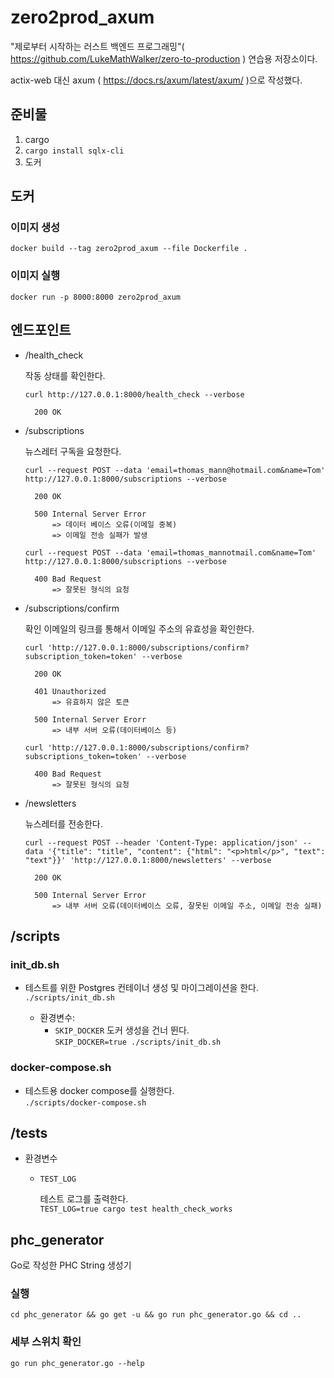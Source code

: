 # zero2prod_axum

"제로부터 시작하는 러스트 백엔드 프로그래밍"( https://github.com/LukeMathWalker/zero-to-production ) 연습용 저장소이다.

actix-web 대신 axum ( https://docs.rs/axum/latest/axum/ )으로 작성했다.

## 준비물

1. cargo
1. `cargo install sqlx-cli`
1. 도커

## 도커

### 이미지 생성

`docker build --tag zero2prod_axum --file Dockerfile .`

### 이미지 실행

`docker run -p 8000:8000 zero2prod_axum`

## 엔드포인트

- /health_check

  작동 상태를 확인한다.

  `curl http://127.0.0.1:8000/health_check --verbose`

        200 OK

- /subscriptions

  뉴스레터 구독을 요청한다.

  `curl --request POST --data 'email=thomas_mann@hotmail.com&name=Tom' http://127.0.0.1:8000/subscriptions --verbose`

        200 OK

        500 Internal Server Error
            => 데이터 베이스 오류(이메일 중복)
            => 이메일 전송 실패가 발생

  `curl --request POST --data 'email=thomas_mannotmail.com&name=Tom' http://127.0.0.1:8000/subscriptions --verbose`

        400 Bad Request
            => 잘못된 형식의 요청

- /subscriptions/confirm

  확인 이메일의 링크를 통해서 이메일 주소의 유효성을 확인한다.

  `curl 'http://127.0.0.1:8000/subscriptions/confirm?subscription_token=token' --verbose`

        200 OK

        401 Unauthorized
            => 유효하지 않은 토큰

        500 Internal Server Erorr
            => 내부 서버 오류(데이터베이스 등)

  `curl 'http://127.0.0.1:8000/subscriptions/confirm?subscriptions_token=token' --verbose`

        400 Bad Request
            => 잘못된 형식의 요청

- /newsletters

  뉴스레터를 전송한다.

  `curl --request POST --header 'Content-Type: application/json' --data '{"title": "title", "content": {"html": "<p>html</p>", "text": "text"}}' 'http://127.0.0.1:8000/newsletters' --verbose`

        200 OK

        500 Internal Server Error
            => 내부 서버 오류(데이터베이스 오류, 잘못된 이메일 주소, 이메일 전송 실패)

## /scripts

### init_db.sh

- 테스트를 위한 Postgres 컨테이너 생성 및 마이그레이션을 한다.  
  `./scripts/init_db.sh`

  - 환경변수:
    - `SKIP_DOCKER`
      도커 생성을 건너 뛴다.  
       `SKIP_DOCKER=true ./scripts/init_db.sh`

### docker-compose.sh

- 테스트용 docker compose를 실행한다.  
  `./scripts/docker-compose.sh`

## /tests

- 환경변수

  - `TEST_LOG`

    테스트 로그를 출력한다.  
    `TEST_LOG=true cargo test health_check_works`

## phc_generator

Go로 작성한 PHC String 생성기

### 실행

```
cd phc_generator && go get -u && go run phc_generator.go && cd ..
```

### 세부 스위치 확인

`go run phc_generator.go --help`
